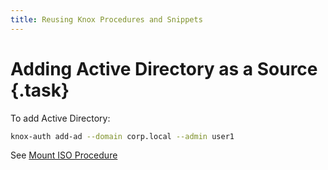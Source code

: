 ```yaml
---
title: Reusing Knox Procedures and Snippets
---
```


# Adding Active Directory as a Source {.task}

To add Active Directory:

```bash
knox-auth add-ad --domain corp.local --admin user1
```
See [Mount ISO Procedure](../shared/mount-iso.md)